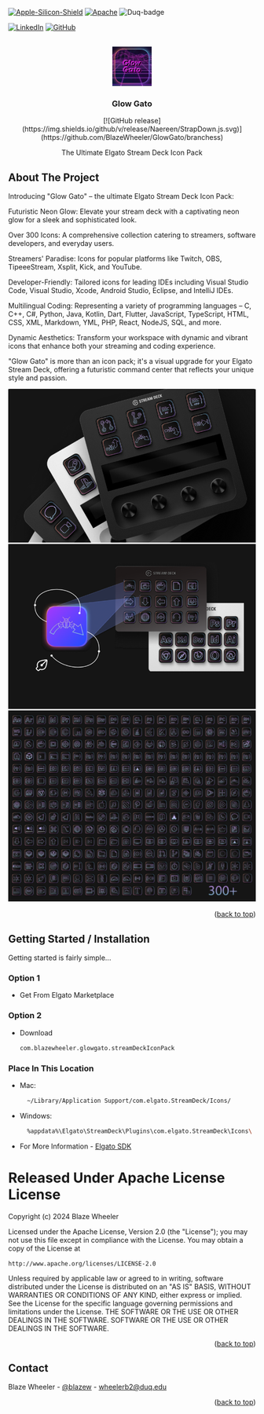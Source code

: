 <a name="readme-top"></a>

<!-- PROJECT SHIELDS -->
[![Apple-Silicon-Shield]][Apple-Silicon-Shield-url]
[![Apache][license-shield]][license-url]
![Duq-badge](https://custom-icon-badges.demolab.com/badge/-Duquesne%20University-ba0c2f?style=for-the-badge&logo=duquesne_dukes_logo1)

[![LinkedIn][linkedin-shield]][linkedin-url]
[![GitHub][GitHub-shield]][GitHub-url]



<!-- PROJECT LOGO -->
<br />
<div align="center">
  <a href="">
    <img src="com.blazewheeler.glowgato.sdIconPack/icon.png" alt="Logo" width="80" height="80">
  </a>

  <h3 align="center">Glow Gato</h3>
  [![GitHub release](https://img.shields.io/github/v/release/Naereen/StrapDown.js.svg)](https://github.com/BlazeWheeler/GlowGato/branchess)

  <p align="center">
   The Ultimate Elgato Stream Deck Icon Pack
    <br />
    </div>

<!-- ABOUT THE Icon Pack -->
## About The Project


Introducing "Glow Gato" – the ultimate Elgato Stream Deck Icon Pack:

Futuristic Neon Glow: Elevate your stream deck with a captivating neon glow for a sleek and sophisticated look.

Over 300 Icons: A comprehensive collection catering to streamers, software developers, and everyday users.

Streamers' Paradise: Icons for popular platforms like Twitch, OBS, TipeeeStream, Xsplit, Kick, and YouTube.

Developer-Friendly: Tailored icons for leading IDEs including Visual Studio Code, Visual Studio, Xcode, Android Studio, Eclipse, and IntelliJ IDEs.

Multilingual Coding: Representing a variety of programming languages – C, C++, C#, Python, Java, Kotlin, Dart, Flutter, JavaScript, TypeScript, HTML, CSS, XML, Markdown, YML, PHP, React, NodeJS, SQL, and more.

Dynamic Aesthetics: Transform your workspace with dynamic and vibrant icons that enhance both your streaming and coding experience.

"Glow Gato" is more than an icon pack; it's a visual upgrade for your Elgato Stream Deck, offering a futuristic command center that reflects your unique style and passion.

![App Preview](com.blazewheeler.glowgato.sdIconPack/previews/1-preview.png)
![App Preview](com.blazewheeler.glowgato.sdIconPack/previews/2-preview.png)
![App Preview](com.blazewheeler.glowgato.sdIconPack/previews/3-preview.png)

<p align="right">(<a href="#readme-top">back to top</a>)</p>




<!-- GETTING STARTED -->
## Getting Started / Installation

Getting started is fairly simple...

### Option 1

* Get From Elgato Marketplace

### Option 2



* Download 
  ```sh
  com.blazewheeler.glowgato.streamDeckIconPack
  ```



 ### Place In This Location
* Mac: 
  ```sh 
	~/Library/Application Support/com.elgato.StreamDeck/Icons/
  ```

* Windows: 
  ```sh 
	%appdata%\Elgato\StreamDeck\Plugins\com.elgato.StreamDeck\Icons\
  ```

* For More Information - [Elgato SDK](https://docs.elgato.com/sdk/icon-packs/create-your-icon-pack)


<!-- LICENSE -->

# Released Under Apache License License

Copyright (c) 2024 Blaze Wheeler

Licensed under the Apache License, Version 2.0 (the "License");
you may not use this file except in compliance with the License.
You may obtain a copy of the License at

    http://www.apache.org/licenses/LICENSE-2.0

Unless required by applicable law or agreed to in writing, software
distributed under the License is distributed on an "AS IS" BASIS,
WITHOUT WARRANTIES OR CONDITIONS OF ANY KIND, either express or implied.
See the License for the specific language governing permissions and
limitations under the License.
 THE SOFTWARE OR THE USE OR
OTHER DEALINGS IN THE SOFTWARE. SOFTWARE OR THE USE OR
OTHER DEALINGS IN THE SOFTWARE.
<p align="right">(<a href="#readme-top">back to top</a>)</p>


<!-- CONTACT -->
## Contact

Blaze Wheeler - [@blazew](https://www.instagram.com/blazew/) - wheelerb2@duq.edu

<p align="right">(<a href="#readme-top">back to top</a>)</p>

<!-- MARKDOWN LINKS & IMAGES -->

[Apple-Silicon-Shield]: https://img.shields.io/badge/Apple-Silicon_M2-999999?style=for-the-badge&logo=apple&logoColor=white
[Apple-Silicon-Shield-url]: https://support.apple.com/en-us/HT211814

[license-shield]: https://img.shields.io/badge/License-Apache%202.0-orange?style=for-the-badge&logo=
[license-url]:https://www.apache.org/licenses/LICENSE-2.0
[linkedin-shield]: https://img.shields.io/badge/-LinkedIn-black.svg?style=for-the-badge&logo=linkedin&colorB=555

[linkedin-url]:https://www.linkedin.com/in/blaze-wheeler-8306a2223/
[GitHub-shield]: 	https://img.shields.io/badge/GitHub-100000?style=for-the-badge&logo=github&logoColor=white
[GitHub-url]: https://github.com/blazeWheeler
[product-screenshot]: images/screenshot.png

[HTML-url]: https://www.w3schools.com/howto/howto_make_a_website.asp
[HTML-badge]: https://img.shields.io/badge/HTML5-E34F26.svg?style=for-the-badge&logo=HTML5&logoColor=white
[CSS-url]: https://www.w3schools.com/css/
[CSS-badge]: https://img.shields.io/badge/CSS3-1572B6.svg?style=for-the-badge&logo=CSS3&logoColor=white

[Javascript-url]: https://www.w3schools.com/js/
[JavaScript-badge]: https://img.shields.io/badge/JavaScript-F7DF1E.svg?style=for-the-badge&logo=JavaScript&logoColor=black

[PHP-url]: https://www.php.net/docs.php
[PHP-badge]: https://img.shields.io/badge/PHP-777BB4.svg?style=for-the-badge&logo=PHP&logoColor=white

[Telegram-url]: https://core.telegram.org/bots/api
[Telegram-badge]: https://img.shields.io/badge/Telegram%20API-26A5E4.svg?style=for-the-badge&logo=Telegram&logoColor=white

[Duq-url]: https://duq.edu
[Duq-badge]:(https://custom-icon-badges.demolab.com/badge/-Duquesne%20University-ba0c2f?style=for-the-badge&logo=duquesne_dukes_logo1)
